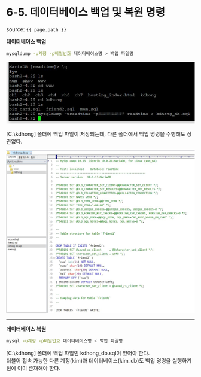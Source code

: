 # 6-5. 데이터베이스 백업 및 복원 명령

source: `{{ page.path }}`

**데이터베이스 백업**

```bash
mysqldump -u계정 -p비밀번호 데이터베이스명 > 백업 파일명
```

![그림 6-51](../../images/result/06-51.jpg)

[C:\kdhong] 폴더에 백업 파일이 저장되는데, 다른 폴더에서 백업 명령을 수행해도 상관없다.

![그림 6-52](../../images/result/06-52.jpg)

---

**데이터베이스 복원**

```bash
mysql -u계정 -p비밀번호 데이터베이스명 < 백업 파일명
```

[C:\kdhong] 폴더에 백업 파일인 kdhong_db.sql이 있어야 한다.  
더블어 접속 가능한 다른 계정(kim)과 데이터베이스(kim_db)도 백업 명령을 실행하기 전에 이미 존재해야 한다.
